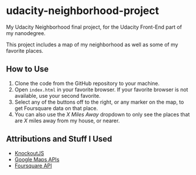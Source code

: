 # udacity-neighborhood-project

My Udacity Neighborhood final project, for the Udacity Front-End part of my
nanodegree.

This project includes a map of my neighborhood as well as some of my favorite
places.

## How to Use

1. Clone the code from the GitHub repository to your machine.
1. Open `index.html` in your favorite browser. If your favorite browser is not available, use your second favorite.
1. Select any of the buttons off to the right, or any marker on the map, to get Foursquare data on that place.
1. You can also use the _X Miles Away_ dropdown to only see the places that are _X_ miles away from my house, or nearer.

## Attributions and Stuff I Used

* [KnockoutJS](http://knockoutjs.com/)
* [Google Maps APIs](https://developers.google.com/maps/)
* [Foursquare API](https://developer.foursquare.com)
